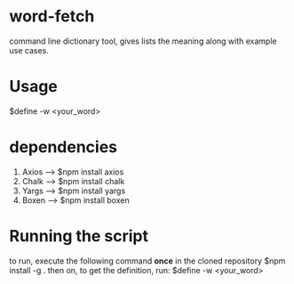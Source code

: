 # word-fetch
command line dictionary tool, gives lists the meaning along with example use cases.

# Usage
$define -w <your_word>

# dependencies
1) Axios --> $npm install axios
2) Chalk --> $npm install chalk
3) Yargs --> $npm install yargs
4) Boxen --> $npm install boxen

# Running the script
to run, execute the following command <b>once</b> in the cloned repository
$npm install -g .
then on, to get the definition, run:
$define -w <your_word>
